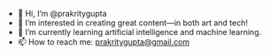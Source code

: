 - 👋 Hi, I’m @prakritygupta
- 👀 I’m interested in creating great content—in both art and tech!
- 🌱 I’m currently learning artificial intelligence and machine learning.
- 📫 How to reach me: prakritygupta@gmail.com

